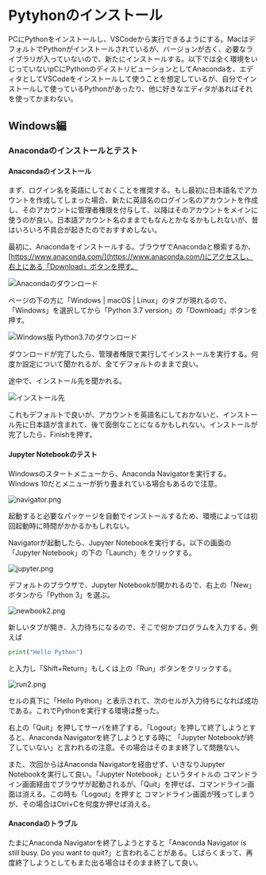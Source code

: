 # Pytyhonのインストール

PCにPythonをインストールし、VSCodeから実行できるようにする。MacはデフォルトでPythonがインストールされているが、バージョンが古く、必要なライブラリが入っていないので、新たにインストールする。以下では全く環境をいじっていないpCにPythonのディストリビューションとしてAnacondaを、エディタとしてVSCodeをインストールして使うことを想定しているが、自分でインストールして使っているPythonがあったり、他に好きなエディタがあればそれを使ってかまわない。

## Windows編

### Anacondaのインストールとテスト

#### Anacondaのインストール

まず、ログイン名を英語にしておくことを推奨する。もし最初に日本語名でアカウントを作成してしまった場合、新たに英語名のログイン名のアカウントを作成し、そのアカウントに管理者権限を付与して、以降はそのアカウントをメインに使うのが良い。日本語アカウント名のままでもなんとかなるかもしれないが、昔はいろいろ不具合が起きたのでおすすめしない。

最初に、Anacondaをインストールする。ブラウザでAnacondaと検索するか、[https://www.anaconda.com/](https://www.anaconda.com/)にアクセスし、右上にある「Download」ボタンを押す。

![Anacondaのダウンロード](fig/anaconda_download.png)

ページの下の方に「Windows | macOS | Linux」のタブが現れるので、「Windows」を選択してから「Python 3.7 version」の「Download」ボタンを押す。

![Windows版 Python3.7のダウンロード](fig/windows_download.png)

ダウンロードが完了したら、管理者権限で実行してインストールを実行する。何度か設定について聞かれるが、全てデフォルトのままで良い。

途中で、インストール先を聞かれる。

![インストール先](fig/install_path.png)

これもデフォルトで良いが、アカウントを英語名にしておかないと、インストール先に日本語が含まれて、後で面倒なことになるかもしれない。インストールが完了したら、Finishを押す。

#### Jupyter Notebookのテスト

Windowsのスタートメニューから、Anaconda Navigatorを実行する。Windows 10だとメニューが折り畳まれている場合もあるので注意。

![navigator.png](fig/navigator.png)

起動すると必要なパッケージを自動でインストールするため、環境によっては初回起動時に時間がかかるかもしれない。

Navigatorが起動したら、Jupyter Notebookを実行する。以下の画面の「Jupyter Notebook」の下の「Launch」をクリックする。

![jupyter.png](fig/jupyter.png)

デフォルトのブラウザで、Jupyter Notebookが開かれるので、右上の「New」ボタンから「Python 3」を選ぶ。

![newbook2.png](fig/newbook2.png)

新しいタブが開き、入力待ちになるので、そこで何かプログラムを入力する。例えば

```py
print("Hello Python")
```

と入力し「Shift+Return」もしくは上の「Run」ボタンをクリックする。

![run2.png](fig/run2.png)

セルの真下に「Hello Python」と表示されて、次のセルが入力待ちになれば成功である。これでPythonを実行する環境は整った。

右上の「Quit」を押してサーバを終了する。「Logout」を押して終了しようとすると、Anaconda Navigatorを終了しようとする時に
「Jupyter Notebookが終了していない」と言われるの注意。その場合はそのまま終了して問題ない。

また、次回からはAnaconda Navigatorを経由せず、いきなりJupyter Notebookを実行して良い。「Jupyter Notebook」というタイトルの
コマンドライン画面経由でブラウザが起動されるが、「Quit」を押せば、コマンドライン画面は消える。この時も「Logout」を押すと
コマンドライン画面が残ってしまうが、その場合はCtrl+Cを何度か押せば消える。

#### Anacondaのトラブル

たまにAnaconda Navigatorを終了しようとすると「Anaconda Navigator is still busy. Do you want to quit?」と言われることがある。しばらくまって、再度終了しようとしてもまた出る場合はそのまま終了して良い。

